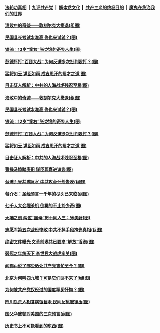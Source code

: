 ####  [法轮功真相](../../../../basic/blob/master/README.md?t=03111931) &nbsp;|&nbsp; [九评共产党](../../../../9ping.md/blob/master/README.md?t=03111931) &nbsp;|&nbsp; [解体党文化](../../../../jtdwh.md/blob/master/README.md?t=03111931)  &nbsp;|&nbsp; [共产主义的终极目的](../../../../gczydzjmd.md/blob/master/README.md?t=03111931) &nbsp;|&nbsp; [魔鬼在统治我们的世界](../../../../mgztzwmdsj.md/blob/master/README.md?t=03111931) 

#### [溃败中的奇迹——敦刻尔克大撤退(组图)](../pages/p6/964855.md?t=03111931) 

#### [民国县长考试水准高 你也来试试？(图)](../pages/p6/964902.md?t=03111931) 

#### [铁流：12岁“童右”张克锦的奇特人生(图)](../pages/p6/964761.md?t=03111931) 

#### [彭德怀打“百团大战” 为何反遭多次批判殴打？(图)](../pages/p6/964704.md?t=03111931) 

#### [猛将如云 谋臣如雨 成吉思汗的用才之道(图)](../pages/p6/964770.md?t=03111931) 

#### [目击证人解析：中共的人海战术残忍至极(图)](../pages/p6/964756.md?t=03111931) 

#### [溃败中的奇迹——敦刻尔克大撤退(组图)](../pages/p6/964855.md?t=03111931) 

#### [民国县长考试水准高 你也来试试？(图)](../pages/p6/964902.md?t=03111931) 

#### [铁流：12岁“童右”张克锦的奇特人生(图)](../pages/p6/964761.md?t=03111931) 

#### [彭德怀打“百团大战” 为何反遭多次批判殴打？(图)](../pages/p6/964704.md?t=03111931) 

#### [猛将如云 谋臣如雨 成吉思汗的用才之道(图)](../pages/p6/964770.md?t=03111931) 

#### [目击证人解析：中共的人海战术残忍至极(图)](../pages/p6/964756.md?t=03111931) 

#### [曹操马惊踏麦田 谋臣郭嘉进谏言(图)](../pages/p6/964261.md?t=03111931) 

#### [台湾头号共谍反水 中共攻台计划告吹(组图)](../pages/p6/964768.md?t=03111931) 

#### [蒋介石：圣经预言一千年的尽头已来临(组图)](../pages/p6/964769.md?t=03111931) 

#### [七千人大会埋杀机 倒霉的不止刘少奇(图)](../pages/p6/962095.md?t=03111931) 

#### [天壤之别 两位“国母”的不同人生：宋美龄(图)](../pages/p6/964754.md?t=03111931) 

#### [志愿军第五次战役惨败 中共不择手段掩饰真相(组图)](../pages/p6/964486.md?t=03111931) 

#### [绝密文件曝光 文革前港共已要求“解放”香港(图)](../pages/p6/964773.md?t=03111931) 

#### [弱冠之年统天下 李世民大战虎牢关(图)](../pages/p6/964767.md?t=03111931) 

#### [阎锡山说了哪些话让共产党害怕至今？(图)](../pages/p6/963836.md?t=03111931) 

#### [北京为何叫四九城？可是它们回不来了!(组图)](../pages/p6/963935.md?t=03111931) 

#### [为何被共产党奴役过的国度罕见忏悔？(图)](../pages/p6/963901.md?t=03111931) 

#### [四川饥荒人相食病饿自杀 民间反抗被镇压(图)](../pages/p6/964389.md?t=03111931) 

#### [国父华盛顿对美国的三次预言(组图)](../pages/p6/964036.md?t=03111931) 

#### [历史书上不可能看到的东西(图)](../pages/p6/964449.md?t=03111931) 

